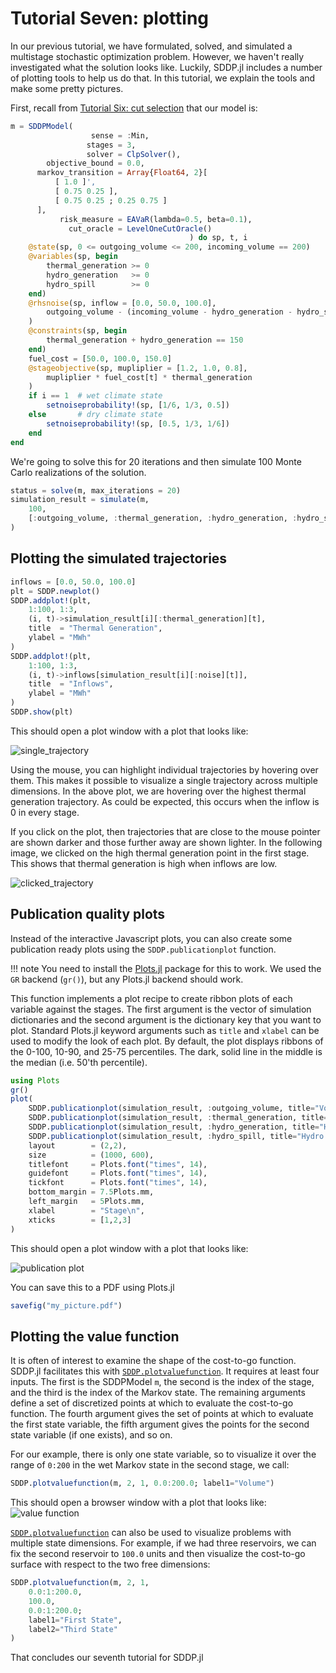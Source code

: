 # Tutorial Seven: plotting

In our previous tutorial, we have formulated, solved, and simulated a multistage
stochastic optimization problem. However, we haven't really investigated what
the solution looks like. Luckily, SDDP.jl includes a number of plotting tools to
help us do that. In this tutorial, we explain the tools and make some pretty
pictures.

First, recall from [Tutorial Six: cut selection](@ref) that our model is:
```julia
m = SDDPModel(
                  sense = :Min,
                 stages = 3,
                 solver = ClpSolver(),
        objective_bound = 0.0,
      markov_transition = Array{Float64, 2}[
          [ 1.0 ]',
          [ 0.75 0.25 ],
          [ 0.75 0.25 ; 0.25 0.75 ]
      ],
           risk_measure = EAVaR(lambda=0.5, beta=0.1),
             cut_oracle = LevelOneCutOracle()
                                        ) do sp, t, i
    @state(sp, 0 <= outgoing_volume <= 200, incoming_volume == 200)
    @variables(sp, begin
        thermal_generation >= 0
        hydro_generation   >= 0
        hydro_spill        >= 0
    end)
    @rhsnoise(sp, inflow = [0.0, 50.0, 100.0],
        outgoing_volume - (incoming_volume - hydro_generation - hydro_spill) == inflow
    )
    @constraints(sp, begin
        thermal_generation + hydro_generation == 150
    end)
    fuel_cost = [50.0, 100.0, 150.0]
    @stageobjective(sp, mupliplier = [1.2, 1.0, 0.8],
        mupliplier * fuel_cost[t] * thermal_generation
    )
    if i == 1  # wet climate state
        setnoiseprobability!(sp, [1/6, 1/3, 0.5])
    else       # dry climate state
        setnoiseprobability!(sp, [0.5, 1/3, 1/6])
    end
end
```

We're going to solve this for 20 iterations and then simulate 100 Monte Carlo
realizations of the solution.
```julia
status = solve(m, max_iterations = 20)
simulation_result = simulate(m,
    100,
    [:outgoing_volume, :thermal_generation, :hydro_generation, :hydro_spill]
)
```

## Plotting the simulated trajectories

```julia
inflows = [0.0, 50.0, 100.0]
plt = SDDP.newplot()
SDDP.addplot!(plt,
    1:100, 1:3,
    (i, t)->simulation_result[i][:thermal_generation][t],
    title  = "Thermal Generation",
    ylabel = "MWh"
)
SDDP.addplot!(plt,
    1:100, 1:3,
    (i, t)->inflows[simulation_result[i][:noise][t]],
    title  = "Inflows",
    ylabel = "MWh"
)
SDDP.show(plt)
```

This should open a plot window with a plot that looks like:

![single_trajectory](../assets/single_trajectory.png)

Using the mouse, you can highlight individual trajectories by hovering over
them. This makes it possible to visualize a single trajectory across multiple
dimensions. In the above plot, we are hovering over the highest thermal
generation trajectory. As could be expected, this occurs when the inflow is 0 in
every stage.

If you click on the plot, then trajectories that are close to the mouse pointer
are shown darker and those further away are shown lighter. In the following
image, we clicked on the high thermal generation point in the first stage. This
shows that thermal generation is high when inflows are low.

![clicked_trajectory](../assets/clicked_trajectory.png)

## Publication quality plots

Instead of the interactive Javascript plots, you can also create some
publication ready plots using the `SDDP.publicationplot` function.

!!! note
    You need to install the [Plots.jl](https://github.com/JuliaPlots/Plots)
    package for this to work. We used the `GR` backend (`gr()`), but any
    Plots.jl backend should work.

This function implements a plot recipe to create ribbon plots of each variable
against the stages. The first argument is the vector of simulation dictionaries
and the second argument is the dictionary key that you want to plot. Standard
Plots.jl keyword arguments such as `title` and `xlabel` can be used to modify
the look of each plot. By default, the plot displays ribbons of the 0-100,
10-90, and 25-75 percentiles. The dark, solid line in the middle is the median
(i.e. 50'th percentile).

```julia
using Plots
gr()
plot(
    SDDP.publicationplot(simulation_result, :outgoing_volume, title="Volume"),
    SDDP.publicationplot(simulation_result, :thermal_generation, title="Thermal Generation"),
    SDDP.publicationplot(simulation_result, :hydro_generation, title="Hydro Generation"),
    SDDP.publicationplot(simulation_result, :hydro_spill, title="Hydro Spill"),
    layout        = (2,2),
    size          = (1000, 600),
    titlefont     = Plots.font("times", 14),
    guidefont     = Plots.font("times", 14),
    tickfont      = Plots.font("times", 14),
    bottom_margin = 7.5Plots.mm,
    left_margin   = 5Plots.mm,
    xlabel        = "Stage\n",
    xticks        = [1,2,3]
)
```

This should open a plot window with a plot that looks like:

![publication plot](../assets/publication_plot.png)

You can save this to a PDF using Plots.jl
```julia
savefig("my_picture.pdf")
```

## Plotting the value function

It is often of interest to examine the shape of the cost-to-go function. SDDP.jl
facilitates this with [`SDDP.plotvaluefunction`](@ref). It requires at least
four inputs. The first is the SDDPModel `m`, the second is the index of the
stage, and the third is the index of the Markov state. The remaining arguments
define a set of discretized points at which to evaluate the cost-to-go function.
The fourth argument gives the set of points at which to evaluate the first state
variable, the fifth argument gives the points for the second state variable (if
one exists), and so on.

For our example, there is only one state variable, so to visualize it over the
range of `0:200` in the wet Markov state in the second stage, we call:
```julia
SDDP.plotvaluefunction(m, 2, 1, 0.0:200.0; label1="Volume")
```
This should open a browser window with a plot that looks like:
![value function](../assets/plot_value_function.png)

[`SDDP.plotvaluefunction`](@ref) can also be used to visualize problems with
multiple state dimensions. For example, if we had three reservoirs, we can fix
the second reservoir to `100.0` units and then visualize the cost-to-go surface
with respect to the two free dimensions:
```julia
SDDP.plotvaluefunction(m, 2, 1,
    0.0:1:200.0,
    100.0,
    0.0:1:200.0;
    label1="First State",
    label2="Third State"
)
```

That concludes our seventh tutorial for SDDP.jl
